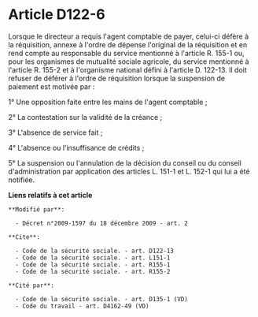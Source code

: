 # Article D122-6

Lorsque le directeur a requis l'agent comptable de payer, celui-ci défère à la réquisition, annexe à l'ordre de dépense
l'original de la réquisition et en rend compte au responsable du service mentionné à l'article R. 155-1 ou, pour les
organismes de mutualité sociale agricole, du service mentionné à l'article R. 155-2 et à l'organisme national défini à
l'article D. 122-13. Il doit refuser de déférer à l'ordre de réquisition lorsque la suspension de paiement est motivée par : 

1° Une opposition faite entre les mains de l'agent comptable ; 

2° La contestation sur la validité de la créance ; 

3° L'absence de service fait ; 

4° L'absence ou l'insuffisance de crédits ; 

5° La suspension ou l'annulation de la décision du conseil ou du conseil d'administration par application des articles L.
151-1 et L. 152-1 qui lui a été notifiée.

**Liens relatifs à cet article**

	**Modifié par**:

	  - Décret n°2009-1597 du 18 décembre 2009 - art. 2

	**Cite**:

	  - Code de la sécurité sociale. - art. D122-13
	  - Code de la sécurité sociale. - art. L151-1
	  - Code de la sécurité sociale. - art. R155-1
	  - Code de la sécurité sociale. - art. R155-2

	**Cité par**:

	  - Code de la sécurité sociale. - art. D135-1 (VD)
	  - Code du travail - art. D4162-49 (VD)

